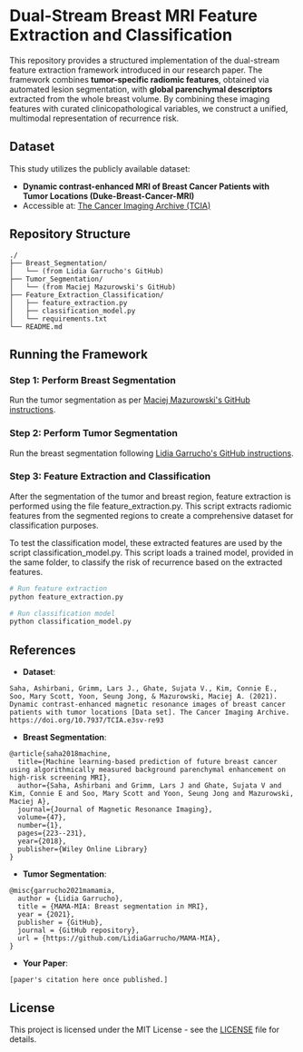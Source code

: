 # Dual-Stream Breast MRI Feature Extraction and Classification

This repository provides a structured implementation of the dual-stream feature extraction framework introduced in our research paper. The framework combines **tumor-specific radiomic features**, obtained via automated lesion segmentation, with **global parenchymal descriptors** extracted from the whole breast volume. By combining these imaging features with curated clinicopathological variables, we construct a unified, multimodal representation of recurrence risk.

## Dataset

This study utilizes the publicly available dataset:
- **Dynamic contrast-enhanced MRI of Breast Cancer Patients with Tumor Locations (Duke-Breast-Cancer-MRI)**
- Accessible at: [The Cancer Imaging Archive (TCIA)](https://doi.org/10.7937/TCIA.e3sv-re93)

## Repository Structure
```
./
├── Breast_Segmentation/
│   └── (from Lidia Garrucho's GitHub)
├── Tumor_Segmentation/
│   └── (from Maciej Mazurowski's GitHub)
├── Feature_Extraction_Classification/
│   ├── feature_extraction.py
│   ├── classification_model.py
│   └── requirements.txt
└── README.md
```
## Running the Framework

### Step 1: Perform Breast Segmentation
Run the tumor segmentation as per [Maciej Mazurowski's GitHub instructions](https://github.com/MaciejMazurowski/mri-breast-tumor-segmentation).

### Step 2: Perform Tumor Segmentation
Run the breast segmentation following [Lidia Garrucho's GitHub instructions](https://github.com/LidiaGarrucho/MAMA-MIA).

### Step 3: Feature Extraction and Classification
After the segmentation of the tumor and breast region, feature extraction is performed using the file feature_extraction.py. This script extracts radiomic features from the segmented regions to create a comprehensive dataset for classification purposes.

To test the classification model, these extracted features are used by the script classification_model.py. This script loads a trained model, provided in the same folder, to classify the risk of recurrence based on the extracted features.
```bash
# Run feature extraction
python feature_extraction.py

# Run classification model
python classification_model.py
```

## References

- **Dataset**:
```
Saha, Ashirbani, Grimm, Lars J., Ghate, Sujata V., Kim, Connie E., Soo, Mary Scott, Yoon, Seung Jong, & Mazurowski, Maciej A. (2021). Dynamic contrast-enhanced magnetic resonance images of breast cancer patients with tumor locations [Data set]. The Cancer Imaging Archive. https://doi.org/10.7937/TCIA.e3sv-re93
```
- **Breast Segmentation**:
```
@article{saha2018machine,
  title={Machine learning-based prediction of future breast cancer using algorithmically measured background parenchymal enhancement on high-risk screening MRI},
  author={Saha, Ashirbani and Grimm, Lars J and Ghate, Sujata V and Kim, Connie E and Soo, Mary Scott and Yoon, Seung Jong and Mazurowski, Maciej A},
  journal={Journal of Magnetic Resonance Imaging},
  volume={47},
  number={1},
  pages={223--231},
  year={2018},
  publisher={Wiley Online Library}
}
```
- **Tumor Segmentation**:
```
@misc{garrucho2021mamamia,
  author = {Lidia Garrucho},
  title = {MAMA-MIA: Breast segmentation in MRI},
  year = {2021},
  publisher = {GitHub},
  journal = {GitHub repository},
  url = {https://github.com/LidiaGarrucho/MAMA-MIA},
}
```

- **Your Paper**:
```If you use this work, please cite the following:
[paper's citation here once published.]
```

## License
This project is licensed under the MIT License - see the [LICENSE](LICENSE) file for details.
